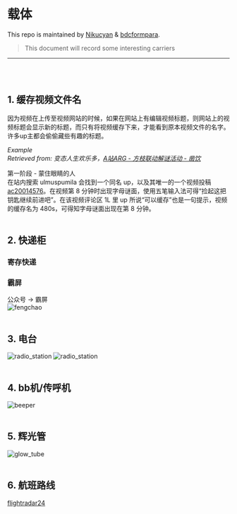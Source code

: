 # 载体

This repo is maintained by [Nikucyan](https://github.com/Nikucyan) & [bdcformpara](https://github.com/bdcformpara).
  
> This document will record some interesting carriers
---
</br></br>


## 1. 缓存视频文件名
因为视频在上传至视频网站的时候，如果在网站上有编辑视频标题，则网站上的视频标题会显示新的标题，而只有将视频缓存下来，才能看到原本视频文件的名字。许多up主都会偷偷藏些有趣的标题。

*Example*</br>
*Retrieved from: 变态人生欢乐多，[A站ARG - 方枝联动解谜活动 - 凿饮](https://www.acfun.cn/a/ac21015884?)* </br>

第一阶段 - 蒙住眼睛的人 </br>
在站内搜索 ulmuspumila 会找到一个同名 up，以及其唯一的一个视频投稿 [ac20014576](https://www.acfun.cn/v/ac20014576)。在视频第 8 分钟时出现字母谜面，使用五笔输入法可得“捡起这把钥匙继续前进吧”。在该视频评论区 1L 里 up 所说“可以缓存”也是一句提示，视频的缓存名为 480s，可得知字母谜面出现在第 8 分钟。
</br></br>


## 2. 快递柜
### 寄存快递
### 霸屏
公众号 → 霸屏</br>
![fengchao](https://cdn.jsdelivr.net/gh/Nikucyan/ARG/Images/fengchao.png)
</br></br>


## 3. 电台
![radio_station](https://cdn.jsdelivr.net/gh/Nikucyan/ARG/Images/radio_station1.png)
![radio_station](https://cdn.jsdelivr.net/gh/Nikucyan/ARG/Images/radio_station2.png)
</br></br>


## 4. bb机/传呼机
![beeper](https://cdn.jsdelivr.net/gh/Nikucyan/ARG/Images/beeper.png)
</br></br>


## 5. 辉光管
![glow_tube](https://cdn.jsdelivr.net/gh/Nikucyan/ARG/Images/glow_tube.png)
</br></br>


## 6. 航班路线
[flightradar24](https://www.flightradar24.com/)
</br></br>
